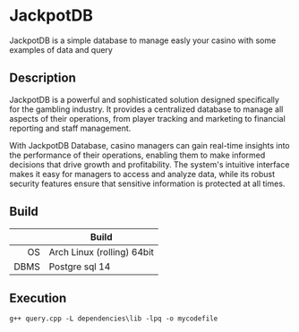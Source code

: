 # JackpotDB
JackpotDB is a simple database to manage easly your casino with some examples of data and query
## Description
JackpotDB is a powerful and sophisticated solution designed specifically for the gambling industry. It provides a centralized database to manage all aspects of their operations, from player tracking and marketing to financial reporting and staff management.

With JackpotDB Database, casino managers can gain real-time insights into the performance of their operations, enabling them to make informed decisions that drive growth and profitability. The system's intuitive interface makes it easy for managers to access and analyze data, while its robust security features ensure that sensitive information is protected at all times.

## Build

|              | Build                |
|-------------:|----------------------|
| OS           | Arch Linux (rolling) 64bit  |
| DBMS         | Postgre sql 14        |

## Execution
```console
g++ query.cpp -L dependencies\lib -lpq -o mycodefile
```

